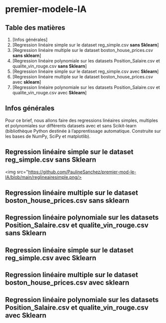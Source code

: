 # premier-modele-IA
## Table des matières
1. [Infos générales]
2. [Regression linéaire simple sur le dataset reg_simple.csv **sans Sklearn**]
3. [Regression linéaire multiple sur le dataset boston_house_prices.csv **sans sklearn**]
4. [Regression linéaire polynomiale sur les datasets Position_Salaire.csv et qualite_vin_rouge.csv **sans Sklearn**]
5. [Regression linéaire simple sur le dataset reg_simple.csv avec **Sklearn**]
6. [Regression linéaire multiple sur le dataset boston_house_prices.csv avec **sklearn**]
7. [Regression linéaire polynomiale sur les datasets Position_Salaire.csv et qualite_vin_rouge.csv avec **Sklearn**]
## Infos générales
Pour ce brief, nous allons faire des regressions linéaires simples, multiples et polynomiales sur différents datasets avec et sans Scikit-learn (bibliothèque Python destinée à l’apprentissage automatique. Construite sur les bases de NumPy, SciPy et matplotlib).
## Regression linéaire simple sur le dataset reg_simple.csv sans Sklearn
<img src="https://github.com/PaulineSanchez/premier-mod-le-IA/blob/main/reglineairesimple.png/>

## Regression linéaire multiple sur le dataset boston_house_prices.csv sans sklearn
## Regression linéaire polynomiale sur les datasets Position_Salaire.csv et qualite_vin_rouge.csv sans Sklearn
## Regression linéaire simple sur le dataset reg_simple.csv avec Sklearn
## Regression linéaire multiple sur le dataset boston_house_prices.csv avec sklearn
## Regression linéaire polynomiale sur les datasets Position_Salaire.csv et qualite_vin_rouge.csv avec Sklearn
